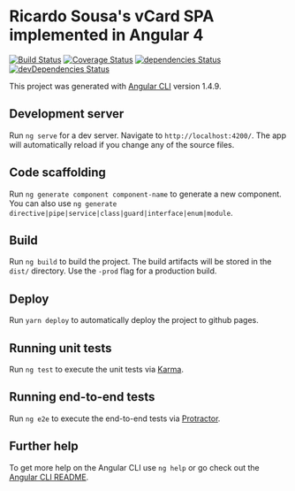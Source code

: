 # Ricardo Sousa's vCard SPA implemented in Angular 4

[![Build Status](https://travis-ci.org/ricardomfmsousa/my-resume.svg?branch=master)](https://travis-ci.org/ricardomfmsousa/my-resume)
[![Coverage Status](https://coveralls.io/repos/github/ricardomfmsousa/my-resume/badge.svg?branch=master)](https://coveralls.io/github/ricardomfmsousa/my-resume?branch=master)
[![dependencies Status](https://david-dm.org/ricardomfmsousa/my-resume/status.svg)](https://david-dm.org/ricardomfmsousa/my-resume)
[![devDependencies Status](https://david-dm.org/ricardomfmsousa/my-resume/dev-status.svg)](https://david-dm.org/ricardomfmsousa/my-resume?type=dev)

This project was generated with [Angular CLI](https://github.com/angular/angular-cli) version 1.4.9.

## Development server

Run `ng serve` for a dev server. Navigate to `http://localhost:4200/`. The app will automatically reload if you change any of the source files.

## Code scaffolding

Run `ng generate component component-name` to generate a new component. You can also use `ng generate directive|pipe|service|class|guard|interface|enum|module`.

## Build

Run `ng build` to build the project. The build artifacts will be stored in the `dist/` directory. Use the `-prod` flag for a production build.

## Deploy

Run `yarn deploy` to automatically deploy the project to github pages.

## Running unit tests

Run `ng test` to execute the unit tests via [Karma](https://karma-runner.github.io).

## Running end-to-end tests

Run `ng e2e` to execute the end-to-end tests via [Protractor](http://www.protractortest.org/).

## Further help

To get more help on the Angular CLI use `ng help` or go check out the [Angular CLI README](https://github.com/angular/angular-cli/blob/master/README.md).
